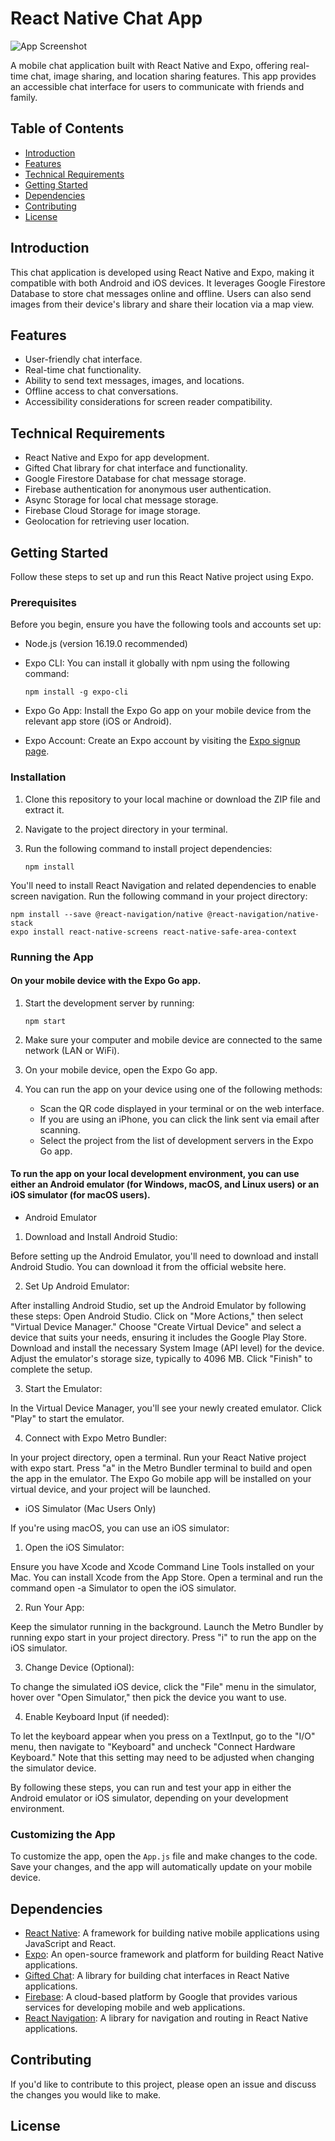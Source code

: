 # React Native Chat App

![App Screenshot](screenshot.png)

A mobile chat application built with React Native and Expo, offering real-time chat, image sharing, and location sharing features. This app provides an accessible chat interface for users to communicate with friends and family.

## Table of Contents

- [Introduction](#introduction)
- [Features](#features)
- [Technical Requirements](#technical-requirements)
- [Getting Started](#getting-started)
- [Dependencies](#dependencies)
- [Contributing](#contributing)
- [License](#license)

## Introduction

This chat application is developed using React Native and Expo, making it compatible with both Android and iOS devices. It leverages Google Firestore Database to store chat messages online and offline. Users can also send images from their device's library and share their location via a map view.

## Features

- User-friendly chat interface.
- Real-time chat functionality.
- Ability to send text messages, images, and locations.
- Offline access to chat conversations.
- Accessibility considerations for screen reader compatibility.

## Technical Requirements

- React Native and Expo for app development.
- Gifted Chat library for chat interface and functionality.
- Google Firestore Database for chat message storage.
- Firebase authentication for anonymous user authentication.
- Async Storage for local chat message storage.
- Firebase Cloud Storage for image storage.
- Geolocation for retrieving user location.

## Getting Started

Follow these steps to set up and run this React Native project using Expo.

### Prerequisites

Before you begin, ensure you have the following tools and accounts set up:

- Node.js (version 16.19.0 recommended)
- Expo CLI: You can install it globally with npm using the following command:

    ```
    npm install -g expo-cli
    ```

- Expo Go App: Install the Expo Go app on your mobile device from the relevant app store (iOS or Android).

- Expo Account: Create an Expo account by visiting the [Expo signup page](https://expo.dev/signup).

### Installation

1. Clone this repository to your local machine or download the ZIP file and extract it.

2. Navigate to the project directory in your terminal.

3. Run the following command to install project dependencies:

    ```
    npm install
    ```

You'll need to install React Navigation and related dependencies to enable screen navigation. Run the following command in your project directory:

```
npm install --save @react-navigation/native @react-navigation/native-stack
expo install react-native-screens react-native-safe-area-context
```

### Running the App

#### On your mobile device with the Expo Go app.

1. Start the development server by running:

    ```
    npm start
    ```

2. Make sure your computer and mobile device are connected to the same network (LAN or WiFi).

3. On your mobile device, open the Expo Go app.

4. You can run the app on your device using one of the following methods:

   - Scan the QR code displayed in your terminal or on the web interface.
   - If you are using an iPhone, you can click the link sent via email after scanning.
   - Select the project from the list of development servers in the Expo Go app.

#### To run the app on your local development environment, you can use either an Android emulator (for Windows, macOS, and Linux users) or an iOS simulator (for macOS users).

- Android Emulator
1. Download and Install Android Studio:
   
Before setting up the Android Emulator, you'll need to download and install Android Studio. You can download it from the official website here.

2. Set Up Android Emulator:

After installing Android Studio, set up the Android Emulator by following these steps:
Open Android Studio.
Click on "More Actions," then select "Virtual Device Manager."
Choose "Create Virtual Device" and select a device that suits your needs, ensuring it includes the Google Play Store.
Download and install the necessary System Image (API level) for the device.
Adjust the emulator's storage size, typically to 4096 MB.
Click "Finish" to complete the setup.

3. Start the Emulator:

In the Virtual Device Manager, you'll see your newly created emulator. Click "Play" to start the emulator.

4. Connect with Expo Metro Bundler:

In your project directory, open a terminal.
Run your React Native project with expo start.
Press "a" in the Metro Bundler terminal to build and open the app in the emulator.
The Expo Go mobile app will be installed on your virtual device, and your project will be launched.

- iOS Simulator (Mac Users Only)

If you're using macOS, you can use an iOS simulator:

1. Open the iOS Simulator:

Ensure you have Xcode and Xcode Command Line Tools installed on your Mac. You can install Xcode from the App Store.
Open a terminal and run the command open -a Simulator to open the iOS simulator.

2. Run Your App:

Keep the simulator running in the background.
Launch the Metro Bundler by running expo start in your project directory.
Press "i" to run the app on the iOS simulator.

3. Change Device (Optional):

To change the simulated iOS device, click the "File" menu in the simulator, hover over "Open Simulator," then pick the device you want to use.

4. Enable Keyboard Input (if needed):

To let the keyboard appear when you press on a TextInput, go to the "I/O" menu, then navigate to "Keyboard" and uncheck "Connect Hardware Keyboard." Note that this setting may need to be adjusted when changing the simulator device.

By following these steps, you can run and test your app in either the Android emulator or iOS simulator, depending on your development environment.

### Customizing the App

To customize the app, open the `App.js` file and make changes to the code. Save your changes, and the app will automatically update on your mobile device.

## Dependencies

- [React Native](https://reactnative.dev/): A framework for building native mobile applications using JavaScript and React.
- [Expo](https://expo.io/): An open-source framework and platform for building React Native applications.
- [Gifted Chat](https://github.com/FaridSafi/react-native-gifted-chat): A library for building chat interfaces in React Native applications.
- [Firebase](https://firebase.google.com/): A cloud-based platform by Google that provides various services for developing mobile and web applications.
- [React Navigation](https://reactnavigation.org/): A library for navigation and routing in React Native applications.

## Contributing

If you'd like to contribute to this project, please open an issue and discuss the changes you would like to make.

## License
